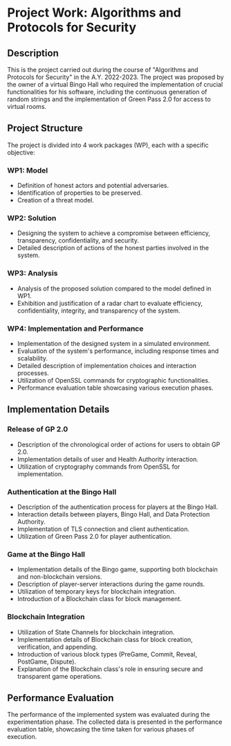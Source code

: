 # Project Work: Algorithms and Protocols for Security

## Description
This is the project carried out during the course of "Algorithms and Protocols for Security" in the A.Y. 2022-2023. The project was proposed by the owner of a virtual Bingo Hall who required the implementation of crucial functionalities for his software, including the continuous generation of random strings and the implementation of Green Pass 2.0 for access to virtual rooms.

## Project Structure
The project is divided into 4 work packages (WP), each with a specific objective:

### WP1: Model
- Definition of honest actors and potential adversaries.
- Identification of properties to be preserved.
- Creation of a threat model.

### WP2: Solution
- Designing the system to achieve a compromise between efficiency, transparency, confidentiality, and security.
- Detailed description of actions of the honest parties involved in the system.

### WP3: Analysis
- Analysis of the proposed solution compared to the model defined in WP1.
- Exhibition and justification of a radar chart to evaluate efficiency, confidentiality, integrity, and transparency of the system.

### WP4: Implementation and Performance
- Implementation of the designed system in a simulated environment.
- Evaluation of the system's performance, including response times and scalability.
- Detailed description of implementation choices and interaction processes.
- Utilization of OpenSSL commands for cryptographic functionalities.
- Performance evaluation table showcasing various execution phases.

## Implementation Details
### Release of GP 2.0
- Description of the chronological order of actions for users to obtain GP 2.0.
- Implementation details of user and Health Authority interaction.
- Utilization of cryptography commands from OpenSSL for implementation.

### Authentication at the Bingo Hall
- Description of the authentication process for players at the Bingo Hall.
- Interaction details between players, Bingo Hall, and Data Protection Authority.
- Implementation of TLS connection and client authentication.
- Utilization of Green Pass 2.0 for player authentication.

### Game at the Bingo Hall
- Implementation details of the Bingo game, supporting both blockchain and non-blockchain versions.
- Description of player-server interactions during the game rounds.
- Utilization of temporary keys for blockchain integration.
- Introduction of a Blockchain class for block management.

### Blockchain Integration
- Utilization of State Channels for blockchain integration.
- Implementation details of Blockchain class for block creation, verification, and appending.
- Introduction of various block types (PreGame, Commit, Reveal, PostGame, Dispute).
- Explanation of the Blockchain class's role in ensuring secure and transparent game operations.

## Performance Evaluation
The performance of the implemented system was evaluated during the experimentation phase. The collected data is presented in the performance evaluation table, showcasing the time taken for various phases of execution.
